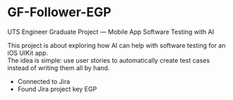 # GF-Follower-EGP  
UTS Engineer Graduate Project — Mobile App Software Testing with AI

This project is about exploring how AI can help with software testing for an iOS UIKit app.  
The idea is simple: use user stories to automatically create test cases instead of writing them all by hand.

- Connected to Jira 
- Found Jira project key EGP

